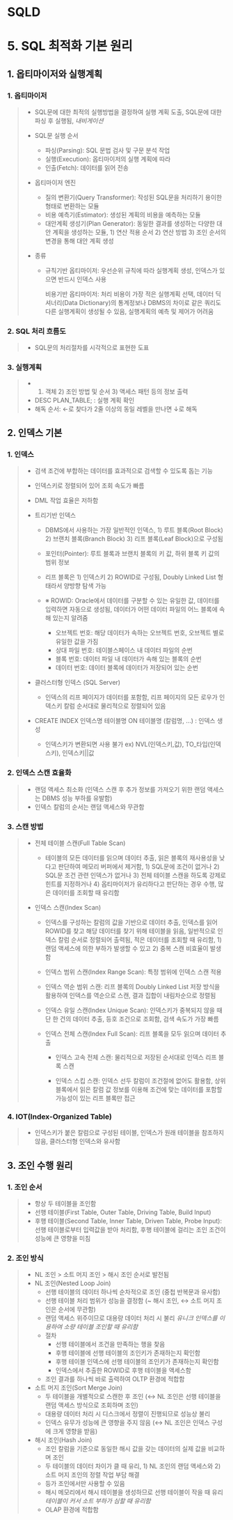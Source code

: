 # SQLD

# 5. SQL 최적화 기본 원리

## 1. 옵티마이저와 실행계획

### 1. 옵티마이저

> - SQL문에 대한 최적의 실행방법을 결정하여 실행 계획 도출, SQL문에 대한 파싱 후 실행됨, *내비게이션*
>
> - SQL문 실행 순서
>
>   - 파싱(Parsing): SQL 문법 검사 및 구문 분석 작업
>   - 실행(Execution): 옵티마이저의 실행 계획에 따라
>   - 인출(Fetch): 데이터를 읽어 전송
>
> - 옵티마이저 엔진
>
>   - 질의 변환기(Query Transformer): 작성된 SQL문을 처리하기 용이한 형태로 변환하는 모듈
>   - 비용 예측기(Estimator): 생성된 계획의 비용을 예측하는 모듈
>   - 대안계획 생성기(Plan Generator): 동일한 결과를 생성하는 다양한 대안 계획을 생성하는 모듈, 1) 연산 적용 순서 2) 연산 방법 3) 조인 순서의 변경을 통해 대안 계획 생성
>
> - 종류
>
>   - 규칙기반 옵티마이저: 우선순위 규칙에 따라 실행계획 생성, 인덱스가 있으면 반드시 인덱스 사용
>
>     비용기반 옵티마이저: 처리 비용이 가장 적은 실행계획 선택, 데이터 딕셔너리(Data Dictionary)의 통계정보나 DBMS의 차이로 같은 쿼리도 다른 실행계획이 생성될 수 있음, 실행계획의 예측 및 제어가 어려움

### 2. SQL 처리 흐름도

> - SQL문의 처리절차를 시각적으로 표현한 도표

### 3. 실행계획

> - 1) 객체 2) 조인 방법 및 순서 3) 액세스 패턴 등의 정보 출력
> - DESC PLAN_TABLE; : 실행 계획 확인
> - 해독 순서: ←로 찾다가 2줄 이상의 동일 레벨을 만나면 ↓로 해독

## 2. 인덱스 기본

### 1. 인덱스

> - 검색 조건에 부합하는 데이터를 효과적으로 검색할 수 있도록 돕는 기능
>
> - 인덱스키로 정렬되어 있어 조회 속도가 빠름
>
> - DML 작업 효율은 저하함
>
> - 트리기반 인덱스
>
>   - DBMS에서 사용하는 가장 일반적인 인덱스, 1) 루트 블록(Root Block) 2) 브랜치 블록(Branch Block) 3) 리프 블록(Leaf Block)으로 구성됨
>   - 포인터(Pointer): 루트 블록과 브랜치 블록의 키 값, 하위 블록 키 값의 범위 정보
>   - 리프 블록은 1) 인덱스키 2) ROWID로 구성됨, Doubly Linked List 형태라서 양방향 탐색 가능
>
>   - ※ ROWID: Oracle에서 데이터를 구분할 수 있는 유일한 값, 데이터를 입력하면 자동으로 생성됨, 데이터가 어떤 데이터 파일의 어느 블록에 속해 있는지 알려줌
>     - 오브젝트 번호: 해당 데이터가 속하는 오브젝트 번호, 오브젝트 별로 유일한 값을 가짐
>     - 상대 파일 번호: 테이블스페이스 내 데이터 파일의 순번
>     - 블록 번호: 데이터 파일 내 데이터가 속해 있는 블록의 순번
>     - 데이터 번호: 데이터 블록에 데이터가 저장되어 있는 순번
>
> - 클러스터형 인덱스 (SQL Server)
>
>   - 인덱스의 리프 페이지가 데이터를 포함함, 리프 페이지의 모든 로우가 인덱스키 칼럼 순서대로 물리적으로 정렬되어 있음
>
> - CREATE INDEX 인덱스명 테이블명 ON 테이블명 (칼럼명, …) : 인덱스 생성
>
>   - 인덱스키가 변환되면 사용 불가            ex) NVL(인덱스키,값), TO_타입(인덱스키), 인덱스키||값

### 2. 인덱스 스캔 효율화

> - 랜덤 액세스 최소화 (인덱스 스캔 후 추가 정보를 가져오기 위한 랜덤 액세스는 DBMS 성능 부하를 유발함)
> - 인덱스 칼럼의 순서는 랜덤 액세스와 무관함

### 3. 스캔 방법

> - 전체 테이블 스캔(Full Table Scan)
>
>   - 테이블의 모든 데이터를 읽으며 데이터 추출, 읽은 블록의 재사용성을 낮다고 판단하여 메모리 버퍼에서 제거함, 1) SQL문에 조건이 없거나 2) SQL문 조건 관련 인덱스가 없거나 3) 전체 테이블 스캔을 하도록 강제로 힌트를 지정하거나 4) 옵티마이저가 유리하다고 판단하는 경우 수행, 많은 데이터를 조회할 때 유리함
>
> - 인덱스 스캔(Index Scan)
>
>   - 인덱스를 구성하는 칼럼의 값을 기반으로 데이터 추출, 인덱스를 읽어 ROWID를 찾고 해당 데이터를 찾기 위해 테이블을 읽음, 일반적으로 인덱스 칼럼 순서로 정렬되어 출력됨, 적은 데이터를 조회할 때 유리함, 1) 랜덤 액세스에 의한 부하가 발생할 수 있고 2) 중복 스캔 비효율이 발생함
>
>   - 인덱스 범위 스캔(Index Range Scan): 특정 범위에 인덱스 스캔 적용
>
>   - 인덱스 역순 범위 스캔: 리프 블록의 Doubly Linked List 저장 방식을 활용하여 인덱스를 역순으로 스캔, 결과 집합이 내림차순으로 정렬됨
>
>   - 인덱스 유일 스캔(Index Unique Scan): 인덱스키가 중복되지 않을 때 단 한 건의 데이터 추출, 등호 조건으로 조회함, 검색 속도가 가장 빠름
>
>   - 인덱스 전체 스캔(Index Full Scan): 리프 블록을 모두 읽으며 데이터 추출
>
>     - 인덱스 고속 전체 스캔: 물리적으로 저장된 순서대로 인덱스 리프 블록 스캔
>
>     - 인덱스 스킵 스캔: 인덱스 선두 칼럼이 조건절에 없어도 활용함, 상위 블록에서 읽은 칼럼 값 정보를 이용해 조건에 맞는 데이터를 포함할 가능성이 있는 리프 블록만 접근

### 4. IOT(Index-Organized Table)

> - 인덱스키가 붙은 칼럼으로 구성된 테이블, 인덱스가 원래 테이블을 참조하지 않음, 클러스터형 인덱스와 유사함

## 3. 조인 수행 원리

### 1. 조인 순서

> - 항상 두 테이블을 조인함
> - 선행 테이블(First Table, Outer Table, Driving Table, Build Input)
> - 후행 테이블(Second Table, Inner Table, Driven Table, Probe Input): 선행 테이블로부터 입력값을 받아 처리함, 후행 테이블에 걸리는 조인 조건이 성능에 큰 영향을 미침

### 2. 조인 방식

> - NL 조인 > 소트 머지 조인 > 해시 조인 순서로 발전됨
> - NL 조인(Nested Loop Join)
>   - 선행 테이블의 데이터 하나씩 순차적으로 조인 (중첩 반복문과 유사함)
>   - 선행 테이블 처리 범위가 성능을 결정함 (~ 해시 조인, ↔ 소트 머지 조인은 순서에 무관함)
>   - 랜덤 액세스 위주이므로 대용량 데이터 처리 시 불리 *유니크 인덱스를 이용하여 소량 테이블 조인할 때 유리함*
>   - 절차
>     - 선행 테이블에서 조건을 만족하는 행을 찾음
>     - 후행 테이블에 선행 테이블의 조인키가 존재하는지 확인함
>     - 후행 테이블 인덱스에 선행 테이블의 조인키가 존재하는지 확인함
>     - 인덱스에서 추출한 ROWID로 후행 테이블을 액세스함
>   - 조인 결과를 하나씩 바로 출력하여 OLTP 환경에 적합함
> - 소트 머지 조인(Sort Merge Join)
>   - 두 테이블을 개별적으로 스캔한 후 조인 (↔ NL 조인은 선행 테이블을 랜덤 액세스 방식으로 조회하며 조인)
>   - 대용량 데이터 처리 시 디스크에서 정렬이 진행되므로 성능상 불리
>   - 인덱스 유무가 성능에 큰 영향을 주지 않음 (↔ NL 조인은 인덱스 구성에 크게 영향을 받음)
> - 해시 조인(Hash Join)
>   - 조인 칼럼을 기준으로 동일한 해시 값을 갖는 데이터의 실제 값을 비교하며 조인
>   - 두 테이블의 데이터 차이가 클 때 유리, 1) NL 조인의 랜덤 액세스와 2) 소트 머지 조인의 정렬 작업 부담 해결
>   - 등가 조인에서만 사용할 수 있음
>   - 해시 메모리에서 해시 테이블을 생성하므로 선행 테이블이 작을 때 유리 *테이블이 커서 소트 부하가 심할 때 유리함*
>   - OLAP 환경에 적합함